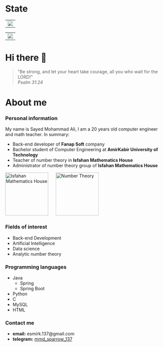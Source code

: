 <h1> State </h1>
<table>
  <tr>
    <td valign="top"><img src="https://github-readme-stats.vercel.app/api?username=MmdSparrow&show_icons=true&title_color=&icon_color=FFD700&text_color=daf7dc&bg_color=070c20"/></td>
  </tr>
</table>
<table>
  <tr>
    <td valign="top"><img src="https://github-readme-stats.vercel.app/api/top-langs/?username=MmdSparrow&layout=compact&show_icons=true&title_color=&icon_color=FFD700&text_color=daf7dc&bg_color=070c20"/></td>
  </tr>
</table>


<h1> Hi there 👋 </h1>

<blockquote >
"Be strong, and let your heart take courage, all you who wait for the LORD!" <br>
<em>Psalm 31:24</em>
</blockquote> 

<h1>About me</h1>
<h3> Personal information </h3>
My name is Sayed Mohammad Ali, I am a 20 years old computer engineer and math teacher. In summary:

<ul>
<li> Back-end developer of <strong>Fanap Soft</strong> company </li>
<li> Bachelor student of Computer Engineering at <strong>AmirKabir University of Technology</strong> </li>
<li> Teacher of number theory in <strong>Isfahan Mathematics House</strong> </li>
<li> Administrator of number theory group of <strong>Isfahan Mathematics House</strong> </li>
</ul>
<img src="IMH.jpg" alt="Isfahan Mathematics House" width="137" height="137"> &nbsp;&nbsp;&nbsp;&nbsp;
<img src="NT.jpg" alt="Number Theory" width="137" height="137">


<h3> Fields of interest </h3>
<ul>
<li> Back-end Development </li>
<li> Artificial Intelligence </li>
<li> Data science </li>
<li> Analytic number theory</li>
</ul>

<h3> Programming languages </h3>
<ul>
  <li>Java
  <ul>
    <li>Spring</li>
    <li>Spring Boot</li>
  </ul>
  </li>
  <li>Python</li>
  <li>C</li>
  <li>MySQL</li>
  <li>HTML</li>
</ul>

<h3> Contact me</h3>
<ul>
  <li><strong>email:</strong> esmirk.137@gmail.com</li>
  <li><strong>telegram:</strong> <a href="t.me/mmd_sparrow_137"> mmd_sparrow_137 </a></li>
</ul>
